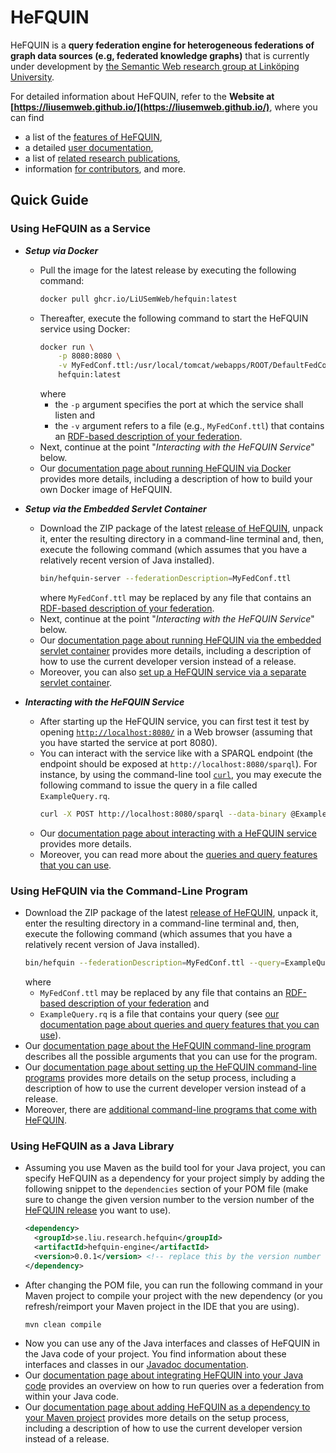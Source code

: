 # HeFQUIN
HeFQUIN is a **query federation engine for heterogeneous federations of graph data sources (e.g, federated knowledge graphs)** that is currently under development by [the Semantic Web research group at Linköping University](https://www.ida.liu.se/research/semanticweb/).

For detailed information about HeFQUIN, refer to the **Website at [https://liusemweb.github.io/](https://liusemweb.github.io/)**, where you can find
* a list of the [features of HeFQUIN](https://liusemweb.github.io/HeFQUIN/doc/features.html),
* a detailed [user documentation](https://liusemweb.github.io/HeFQUIN/doc/index.html),
* a list of [related research publications](https://liusemweb.github.io/HeFQUIN/research),
* information [for contributors](https://liusemweb.github.io/HeFQUIN/devdoc),
and more.

## Quick Guide
### Using HeFQUIN as a Service
* **_Setup via Docker_**
  * Pull the image for the latest release by executing the following command:
    ```bash
    docker pull ghcr.io/LiUSemWeb/hefquin:latest
    ```
  * Thereafter, execute the following command to start the HeFQUIN service using Docker:
    ```bash
    docker run \
        -p 8080:8080 \
        -v MyFedConf.ttl:/usr/local/tomcat/webapps/ROOT/DefaultFedConf.ttl \
        hefquin:latest
    ```
    where
    * the `-p` argument specifies the port at which the service shall listen and
    * the `-v` argument refers to a file (e.g., `MyFedConf.ttl`) that contains an [RDF-based description of your federation](https://liusemweb.github.io/HeFQUIN/doc/federation_description.html).
  * Next, continue at the point "_Interacting with the HeFQUIN Service_" below.
  * Our [documentation page about running HeFQUIN via Docker](https://liusemweb.github.io/HeFQUIN/doc/docker.html) provides more details, including a description of how to build your own Docker image of HeFQUIN.

* **_Setup via the Embedded Servlet Container_**
  * Download the ZIP package of the latest [release of HeFQUIN](https://github.com/LiUSemWeb/HeFQUIN/releases), unpack it, enter the resulting directory in a command-line terminal and, then, execute the following command (which assumes that you have a relatively recent version of Java installed).
    ```bash
    bin/hefquin-server --federationDescription=MyFedConf.ttl
    ```
    where `MyFedConf.ttl` may be replaced by any file that contains an [RDF-based description of your federation](https://liusemweb.github.io/HeFQUIN/doc/federation_description.html).
  * Next, continue at the point "_Interacting with the HeFQUIN Service_" below.
  * Our [documentation page about running HeFQUIN via the embedded servlet container](https://liusemweb.github.io/HeFQUIN/doc/embedded_servlet_container.html) provides more details, including a description of how to use the current developer version instead of a release.
  * Moreover, you can also [set up a HeFQUIN service via a separate servlet container](https://liusemweb.github.io/HeFQUIN/doc/separate_servlet_container.html).

* **_Interacting with the HeFQUIN Service_**
  * After starting up the HeFQUIN service, you can first test it test by opening [`http://localhost:8080/`](http://localhost:8080/) in a Web browser (assuming that you have started the service at port 8080).
  * You can interact with the service like with a SPARQL endpoint (the endpoint should be exposed at `http://localhost:8080/sparql`). For instance, by using the command-line tool [`curl`](https://curl.se/), you may execute the following command to issue the query in a file called `ExampleQuery.rq`.
    ```bash
    curl -X POST http://localhost:8080/sparql --data-binary @ExampleQuery.rq -H 'Content-Type: application/sparql-query'
    ```
  * Our [documentation page about interacting with a HeFQUIN service](https://liusemweb.github.io/HeFQUIN/doc/hefquin_service.html) provides more details.
  * Moreover, you can read more about the [queries and query features that you can use](https://liusemweb.github.io/HeFQUIN/doc/queries.html).

### Using HeFQUIN via the Command-Line Program
* Download the ZIP package of the latest [release of HeFQUIN](https://github.com/LiUSemWeb/HeFQUIN/releases), unpack it, enter the resulting directory in a command-line terminal and, then, execute the following command (which assumes that you have a relatively recent version of Java installed).
  ```bash
  bin/hefquin --federationDescription=MyFedConf.ttl --query=ExampleQuery.rq
  ```
  where
  * `MyFedConf.ttl` may be replaced by any file that contains an [RDF-based description of your federation](https://liusemweb.github.io/HeFQUIN/doc/federation_description.html) and
  * `ExampleQuery.rq` is a file that contains your query (see [our documentation page about queries and query features that you can use](https://liusemweb.github.io/HeFQUIN/doc/queries.html)).
* Our [documentation page about the HeFQUIN command-line program](https://liusemweb.github.io/HeFQUIN/doc/cli.html) describes all the possible arguments that you can use for the program.
* Our [documentation page about setting up the HeFQUIN command-line programs](https://liusemweb.github.io/HeFQUIN/doc/programs.html#use-release) provides more details on the setup process, including a description of how to use the current developer version instead of a release.
* Moreover, there are [additional command-line programs that come with HeFQUIN](https://liusemweb.github.io/HeFQUIN/doc/programs.html).

### Using HeFQUIN as a Java Library
* Assuming you use Maven as the build tool for your Java project, you can specify HeFQUIN as a dependency for your project simply by adding the following snippet to the `dependencies` section of your POM file (make sure to change the given version number to the version number of the [HeFQUIN release](https://github.com/LiUSemWeb/HeFQUIN/releases) you want to use).
  ```xml
  <dependency>
    <groupId>se.liu.research.hefquin</groupId>
    <artifactId>hefquin-engine</artifactId>
    <version>0.0.1</version> <!-- replace this by the version number of the HeFQUIN release to be used -->
  </dependency>
  ```
* After changing the POM file, you can run the following command in your Maven project to compile your project with the new dependency (or you refresh/reimport your Maven project in the IDE that you are using).
  ```bash
  mvn clean compile
  ```
* Now you can use any of the Java interfaces and classes of HeFQUIN in the Java code of your project. You find information about these interfaces and classes in our [Javadoc documentation](https://liusemweb.github.io/HeFQUIN/javadoc/latest).
* Our [documentation page about integrating HeFQUIN into your Java code](https://liusemweb.github.io/HeFQUIN/doc/integrate_hefquin_code.html) provides an overview on how to run queries over a federation from within your Java code.
* Our [documentation page about adding HeFQUIN as a dependency to your Maven project](https://liusemweb.github.io/HeFQUIN/doc/hefquin_via_maven.html) provides more details on the setup process, including a description of how to use the current developer version instead of a release.

